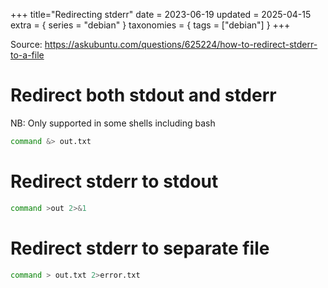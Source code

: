 +++
title="Redirecting stderr"
date = 2023-06-19
updated = 2025-04-15
extra = { series = "debian" }
taxonomies = { tags = ["debian"] }
+++

Source: <https://askubuntu.com/questions/625224/how-to-redirect-stderr-to-a-file>

# Redirect both stdout and stderr

NB: Only supported in some shells including bash

```sh
command &> out.txt
```

# Redirect stderr to stdout

```sh
command >out 2>&1
```

# Redirect stderr to separate file

```sh
command > out.txt 2>error.txt
```
